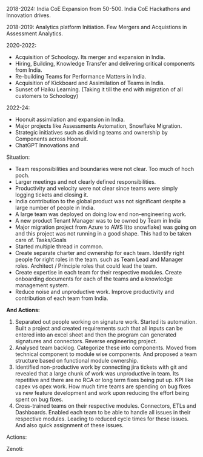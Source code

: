2018-2024:
India CoE Expansion from 50-500. 
India CoE Hackathons and Innovation drives. 

2018-2019: 
Analytics platform Initiation. Few Mergers and Acquistions in Assessment Analytics. 

2020-2022:
- Acquisition of Schoology. Its merger and expansion in India. 
- Hiring, Building, Knowledge Transfer and delivering critical components from India.
- Re-building Teams for Performance Matters in India. 
- Acquisition of Kickboard and Assimilation of Teams in India. 
- Sunset of Haiku Learning. (Taking it till the end with migration of all customers to Schoology) 

2022-24:
- Hoonuit assimilation and expansion in India. 
- Major projects like Assessments Automation, Snowflake Migration. 
- Strategic initiatives such as dividing teams and ownership by Components across Hoonuit. 
- ChatGPT Innovations and 

Situation: 
- Team responsibilities and boundaries were not clear. Too much of hoch poch. 
- Larger meetings and not clearly defined responsibilities. 
- Productivity and velocity were not clear since teams were simply logging tickets and closing it. 
- India contribution to the global product was not significant despite a large number of people in India.
- A large team was deployed on doing low end non-engineering work. 
- A new product Tenant Manager was to be owned by Team in India 
- Major migration project from Azure to AWS I(to snowflake) was going on and this project was not running in a good shape. This had to be taken care of. 
Tasks/Goals  
- Started multiple thread in common. 
- Create separate charter and ownership for each team. Identify right people for right roles in the team. such as Team Lead and Manager roles. Architect / Principle roles that could lead the team. 
- Create expertise in each team for their respective modules. Create onboarding documents for each of the teams and a knowledge management system. 
- Reduce noise and unproductive work. Improve productivity and contribution of each team from India. 

**And Actions:**
1. Separated out people working on signature work. Started its automation. Built a project and created requirements such that all inputs can be entered into an excel sheet and then the program can generated signatures and connectors. Reverse engineering project. 
2. Analysed team backlog. Categorize these into components. Moved from technical component to module wise components. And proposed a team structure based on functional module ownership.
3. Identified non-productive work by connecting jira tickets with git and revealed that a large chunk of work was unproductive in team. Its repetitive and there are no RCA or long term fixes being put up. KPI like capex vs opex work. How much time teams are spending on bug fixes vs new feature development and work upon reducing the effort being spent on bug fixes. 
4. Cross-trained teams on their respective modules. Connectors, ETLs and Dashboards. Enabled each team to be able to handle all issues in their respective modules. Leading to reduced cycle times for these issues. And also quick assignment of these issues. 

Actions: 



Zenoti: 

